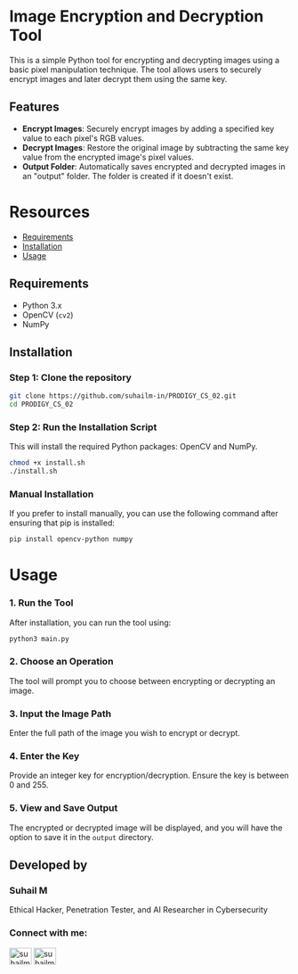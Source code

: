 # Image Encryption and Decryption Tool

This is a simple Python tool for encrypting and decrypting images using a basic pixel manipulation technique. The tool allows users to securely encrypt images and later decrypt them using the same key.

## Features

- **Encrypt Images**: Securely encrypt images by adding a specified key value to each pixel's RGB values.
- **Decrypt Images**: Restore the original image by subtracting the same key value from the encrypted image's pixel values.
- **Output Folder**: Automatically saves encrypted and decrypted images in an "output" folder. The folder is created if it doesn't exist.

# Resources
- [Requirements](#requirements)
- [Installation](#installation)
- [Usage](#usage)

## Requirements

- Python 3.x
- OpenCV (`cv2`)
- NumPy

## Installation

### Step 1: Clone the repository
```bash
git clone https://github.com/suhailm-in/PRODIGY_CS_02.git
cd PRODIGY_CS_02
```

### Step 2: Run the Installation Script
This will install the required Python packages: OpenCV and NumPy.
```bash
chmod +x install.sh
./install.sh
```
### Manual Installation

If you prefer to install manually, you can use the following command after ensuring that pip is installed:

```bash 
pip install opencv-python numpy
```

# Usage
### 1. Run the Tool
After installation, you can run the tool using:
```bash
python3 main.py
```
### 2. Choose an Operation
The tool will prompt you to choose between encrypting or decrypting an image.
### 3. Input the Image Path
Enter the full path of the image you wish to encrypt or decrypt.
### 4. Enter the Key
Provide an integer key for encryption/decryption. Ensure the key is between 0 and 255.
### 5. View and Save Output
The encrypted or decrypted image will be displayed, and you will have the option to save it in the `output` directory.


## Developed by
### Suhail M 
Ethical Hacker, Penetration Tester, and AI Researcher in Cybersecurity
<h3 align="left">Connect with me:</h3>
<p align="left">
<a href="https://twitter.com/suhailm_in" target="blank"><img align="center" src="https://raw.githubusercontent.com/rahuldkjain/github-profile-readme-generator/master/src/images/icons/Social/twitter.svg" alt="suhailm_online" height="30" width="40" /></a>
<a href="https://linkedin.com/in/suhailm-in" target="blank"><img align="center" src="https://raw.githubusercontent.com/rahuldkjain/github-profile-readme-generator/master/src/images/icons/Social/linked-in-alt.svg" alt="suhailm-online" height="30" width="40" /></a></p>






